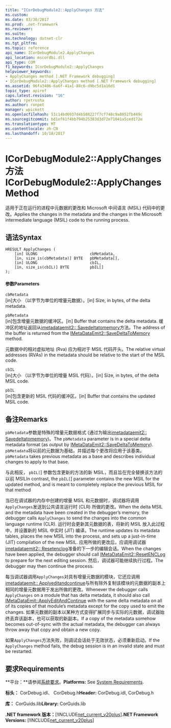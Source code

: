 ```yaml
---
title: "ICorDebugModule2::ApplyChanges 方法"
ms.custom: 
ms.date: 03/30/2017
ms.prod: .net-framework
ms.reviewer: 
ms.suite: 
ms.technology: dotnet-clr
ms.tgt_pltfrm: 
ms.topic: reference
api_name: ICorDebugModule2.ApplyChanges
api_location: mscordbi.dll
api_type: COM
f1_keywords: ICorDebugModule2::ApplyChanges
helpviewer_keywords:
- ApplyChanges method [.NET Framework debugging]
- ICorDebugModule2::ApplyChanges method [.NET Framework debugging]
ms.assetid: 96fa3406-6a6f-41a1-88c6-d9bc5d1a16d1
topic_type: apiref
caps.latest.revision: "16"
author: rpetrusha
ms.author: ronpet
manager: wpickett
ms.openlocfilehash: 51c14bd6937d4b588227f7cf748c9a8052fb449c
ms.sourcegitcommit: bd1ef61f4bb794b25383d3d72e71041a5ced172e
ms.translationtype: MT
ms.contentlocale: zh-CN
ms.lasthandoff: 10/18/2017
---
```

# <a name="icordebugmodule2applychanges-method"></a><span data-ttu-id="8e973-102">ICorDebugModule2::ApplyChanges 方法</span><span class="sxs-lookup"><span data-stu-id="8e973-102">ICorDebugModule2::ApplyChanges Method</span></span>
<span data-ttu-id="8e973-103">适用于正在运行的进程中元数据的更改和 Microsoft 中间语言 (MSIL) 代码中的更改。</span><span class="sxs-lookup"><span data-stu-id="8e973-103">Applies the changes in the metadata and the changes in the Microsoft intermediate language (MSIL) code to the running process.</span></span>  
  
## <a name="syntax"></a><span data-ttu-id="8e973-104">语法</span><span class="sxs-lookup"><span data-stu-id="8e973-104">Syntax</span></span>  
  
```  
HRESULT ApplyChanges (  
    [in] ULONG                       cbMetadata,  
    [in, size_is(cbMetadata)] BYTE   pbMetadata[],  
    [in] ULONG                       cbIL,  
    [in, size_is(cbIL)] BYTE         pbIL[]  
);  
```  
  
#### <a name="parameters"></a><span data-ttu-id="8e973-105">参数</span><span class="sxs-lookup"><span data-stu-id="8e973-105">Parameters</span></span>  
 `cbMetadata`  
 <span data-ttu-id="8e973-106">[in]大小 （以字节为单位的增量元数据）。</span><span class="sxs-lookup"><span data-stu-id="8e973-106">[in] Size, in bytes, of the delta metadata.</span></span>  
  
 `pbMetadata`  
 <span data-ttu-id="8e973-107">[in]包含增量元数据的缓冲区。</span><span class="sxs-lookup"><span data-stu-id="8e973-107">[in] Buffer that contains the delta metadata.</span></span> <span data-ttu-id="8e973-108">缓冲区的地址返回从[imetadataemit2:: Savedeltatomemory](../../../../docs/framework/unmanaged-api/metadata/imetadataemit2-savedeltatomemory-method.md)方法。</span><span class="sxs-lookup"><span data-stu-id="8e973-108">The address of the buffer is returned from the [IMetaDataEmit2::SaveDeltaToMemory](../../../../docs/framework/unmanaged-api/metadata/imetadataemit2-savedeltatomemory-method.md) method.</span></span>  
  
 <span data-ttu-id="8e973-109">元数据中的相对虚拟地址 (Rva) 应为相对于 MSIL 代码开头。</span><span class="sxs-lookup"><span data-stu-id="8e973-109">The relative virtual addresses (RVAs) in the metadata should be relative to the start of the MSIL code.</span></span>  
  
 `cbIL`  
 <span data-ttu-id="8e973-110">[in]大小 （以字节为单位的增量 MSIL 代码）。</span><span class="sxs-lookup"><span data-stu-id="8e973-110">[in] Size, in bytes, of the delta MSIL code.</span></span>  
  
 `pbIL`  
 <span data-ttu-id="8e973-111">[in]包含更新的 MSIL 代码的缓冲区。</span><span class="sxs-lookup"><span data-stu-id="8e973-111">[in] Buffer that contains the updated MSIL code.</span></span>  
  
## <a name="remarks"></a><span data-ttu-id="8e973-112">备注</span><span class="sxs-lookup"><span data-stu-id="8e973-112">Remarks</span></span>  
 <span data-ttu-id="8e973-113">`pbMetadata`参数是特殊的增量元数据格式 (通过为输出[imetadataemit2:: Savedeltatomemory](../../../../docs/framework/unmanaged-api/metadata/imetadataemit2-savedeltatomemory-method.md))。</span><span class="sxs-lookup"><span data-stu-id="8e973-113">The `pbMetadata` parameter is in a special delta metadata format (as output by [IMetaDataEmit2::SaveDeltaToMemory](../../../../docs/framework/unmanaged-api/metadata/imetadataemit2-savedeltatomemory-method.md)).</span></span> <span data-ttu-id="8e973-114">`pbMetadata`将以前的元数据为基础，并描述每个更改将应用于该基类。</span><span class="sxs-lookup"><span data-stu-id="8e973-114">`pbMetadata` takes previous metadata as a base and describes individual changes to apply to that base.</span></span>  
  
 <span data-ttu-id="8e973-115">与此相反， `pbIL[`] 参数包含更新的方法的新 MSIL，而且旨在完全替换该方法的以前 MSIL</span><span class="sxs-lookup"><span data-stu-id="8e973-115">In contrast, the `pbIL[`] parameter contains the new MSIL for the updated method, and is meant to completely replace the previous MSIL for that method</span></span>  
  
 <span data-ttu-id="8e973-116">当已在调试器的内存中创建的增量 MSIL 和元数据时，调试器将调用`ApplyChanges`发送到公共语言运行时 (CLR) 所做的更改。</span><span class="sxs-lookup"><span data-stu-id="8e973-116">When the delta MSIL and the metadata have been created in the debugger’s memory, the debugger calls `ApplyChanges` to send the changes into the common language runtime (CLR).</span></span> <span data-ttu-id="8e973-117">运行时会更新其元数据的表，将新的 MSIL 放入此过程中，并设置新的 MSIL 中实时 (JIT) 编译。</span><span class="sxs-lookup"><span data-stu-id="8e973-117">The runtime updates its metadata tables, places the new MSIL into the process, and sets up a just-in-time (JIT) compilation of the new MSIL.</span></span> <span data-ttu-id="8e973-118">应用所做的更改后，应调用调试器[imetadataemit2:: Resetenclog](../../../../docs/framework/unmanaged-api/metadata/imetadataemit2-resetenclog-method.md)准备的下一步的编辑会话。</span><span class="sxs-lookup"><span data-stu-id="8e973-118">When the changes have been applied, the debugger should call [IMetaDataEmit2::ResetENCLog](../../../../docs/framework/unmanaged-api/metadata/imetadataemit2-resetenclog-method.md) to prepare for the next editing session.</span></span> <span data-ttu-id="8e973-119">然后，调试器可能继续执行过程。</span><span class="sxs-lookup"><span data-stu-id="8e973-119">The debugger may then continue the process.</span></span>  
  
 <span data-ttu-id="8e973-120">每当调试器调用`ApplyChanges`对具有增量元数据的模块，它还应调用[imetadataemit:: Applyeditandcontinue](../../../../docs/framework/unmanaged-api/metadata/imetadataemit-applyeditandcontinue-method.md)与所有除外复制该模块的元数据的副本上相同的增量元数据用于发出所做的更改。</span><span class="sxs-lookup"><span data-stu-id="8e973-120">Whenever the debugger calls `ApplyChanges` on a module that has delta metadata, it should also call [IMetaDataEmit::ApplyEditAndContinue](../../../../docs/framework/unmanaged-api/metadata/imetadataemit-applyeditandcontinue-method.md) with the same delta metadata on all of its copies of that module’s metadata except for the copy used to emit the changes.</span></span> <span data-ttu-id="8e973-121">如果元数据的副本以某种方式变得扩展同步与实际的元数据，调试器始终丢弃该副本，也可以获取的新副本。</span><span class="sxs-lookup"><span data-stu-id="8e973-121">If a copy of the metadata somehow becomes out-of-sync with the actual metadata, the debugger can always throw away that copy and obtain a new copy.</span></span>  
  
 <span data-ttu-id="8e973-122">如果`ApplyChanges`方法失败，则调试会话处于无效状态，必须重新启动。</span><span class="sxs-lookup"><span data-stu-id="8e973-122">If the `ApplyChanges` method fails, the debug session is in an invalid state and must be restarted.</span></span>  
  
## <a name="requirements"></a><span data-ttu-id="8e973-123">要求</span><span class="sxs-lookup"><span data-stu-id="8e973-123">Requirements</span></span>  
 <span data-ttu-id="8e973-124">**平台：**请参阅[系统要求](../../../../docs/framework/get-started/system-requirements.md)。</span><span class="sxs-lookup"><span data-stu-id="8e973-124">**Platforms:** See [System Requirements](../../../../docs/framework/get-started/system-requirements.md).</span></span>  
  
 <span data-ttu-id="8e973-125">**标头：** CorDebug.idl、 CorDebug.h</span><span class="sxs-lookup"><span data-stu-id="8e973-125">**Header:** CorDebug.idl, CorDebug.h</span></span>  
  
 <span data-ttu-id="8e973-126">**库：** CorGuids.lib</span><span class="sxs-lookup"><span data-stu-id="8e973-126">**Library:** CorGuids.lib</span></span>  
  
 <span data-ttu-id="8e973-127">**.NET framework 版本：**[!INCLUDE[net_current_v20plus](../../../../includes/net-current-v20plus-md.md)]</span><span class="sxs-lookup"><span data-stu-id="8e973-127">**.NET Framework Versions:** [!INCLUDE[net_current_v20plus](../../../../includes/net-current-v20plus-md.md)]</span></span>
